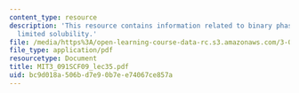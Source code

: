 ```yaml
---
content_type: resource
description: 'This resource contains information related to binary phase diagrams:
  limited solubility.'
file: /media/https%3A/open-learning-course-data-rc.s3.amazonaws.com/3-091sc-introduction-to-solid-state-chemistry-fall-2010/bc9d018a506bd7e90b7ee74067ce857a_MIT3_091SCF09_lec35.pdf
file_type: application/pdf
resourcetype: Document
title: MIT3_091SCF09_lec35.pdf
uid: bc9d018a-506b-d7e9-0b7e-e74067ce857a
---
```

